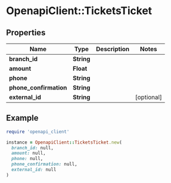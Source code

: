 # OpenapiClient::TicketsTicket

## Properties

| Name | Type | Description | Notes |
| ---- | ---- | ----------- | ----- |
| **branch_id** | **String** |  |  |
| **amount** | **Float** |  |  |
| **phone** | **String** |  |  |
| **phone_confirmation** | **String** |  |  |
| **external_id** | **String** |  | [optional] |

## Example

```ruby
require 'openapi_client'

instance = OpenapiClient::TicketsTicket.new(
  branch_id: null,
  amount: null,
  phone: null,
  phone_confirmation: null,
  external_id: null
)
```

